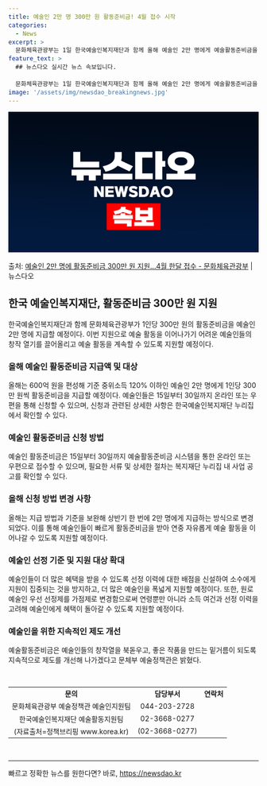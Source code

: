 ```yaml
---
title: 예술인 2만 명 300만 원 활동준비금! 4월 접수 시작
categories:
  - News
excerpt: >
  문화체육관광부는 1일 한국예술인복지재단과 함께 올해 예술인 2만 명에게 예술활동준비금을 지원한다고 밝혔다. …
feature_text: >
  ## 뉴스다오 실시간 뉴스 속보입니다.

  문화체육관광부는 1일 한국예술인복지재단과 함께 올해 예술인 2만 명에게 예술활동준비금을 지원한다고 밝혔다. …
image: '/assets/img/newsdao_breakingnews.jpg'
---
```


![뉴스다오 속보](/assets/img/newsdao_breakingnews.jpg)

<p>출처: <a href="https://newsdao.kr/3474" rel="dofollow">예술인 2만 명에 활동준비금 300만 원 지원…4월 한달 접수 - 문화체육관광부</a> | 뉴스다오</p>

<h2 data-ke-size="size26">한국 예술인복지재단, 활동준비금 300만 원 지원</h2>
<p data-ke-size="size16">한국예술인복지재단과 함께 문화체육관광부가 1인당 300만 원의 활동준비금을 예술인 2만 명에 지급할 예정이다. 이번 지원으로 예술 활동을 이어나가기 어려운 예술인들의 창작 열기를 끌어올리고 예술 활동을 계속할 수 있도록 지원할 예정이다.</p>

<h3 data-ke-size="size24">올해 예술인 활동준비금 지급액 및 대상</h3>
<p data-ke-size="size16">올해는 600억 원을 편성해 기준 중위소득 120% 이하인 예술인 2만 명에게 1인당 300만 원씩 활동준비금을 지급할 예정이다. 예술인들은 15일부터 30일까지 온라인 또는 우편을 통해 신청할 수 있으며, 신청과 관련된 상세한 사항은 한국예술인복지재단 누리집에서 확인할 수 있다.</p>

<h3 data-ke-size="size24">예술인 활동준비금 신청 방법</h3>
<p data-ke-size="size16">예술인 활동준비금은 15일부터 30일까지 예술활동준비금 시스템을 통한 온라인 또는 우편으로 접수할 수 있으며, 필요한 서류 및 상세한 절차는 복지재단 누리집 내 사업 공고를 확인할 수 있다.</p>

<h3 data-ke-size="size24">올해 신청 방법 변경 사항</h3>
<p data-ke-size="size16">올해는 지급 방법과 기준을 보완해 상반기 한 번에 2만 명에게 지급하는 방식으로 변경되었다. 이를 통해 예술인들이 빠르게 활동준비금을 받아 연중 자유롭게 예술 활동을 이어나갈 수 있도록 지원할 예정이다.</p>

<h3 data-ke-size="size24">예술인 선정 기준 및 지원 대상 확대</h3>
<p data-ke-size="size16">예술인들이 더 많은 혜택을 받을 수 있도록 선정 이력에 대한 배점을 신설하여 소수에게 지원이 집중되는 것을 방지하고, 더 많은 예술인을 폭넓게 지원할 예정이다. 또한, 원로예술인 우선 선정제를 가점제로 변경함으로써 연령뿐만 아니라 소득 여건과 선정 이력을 고려해 예술인에게 혜택이 돌아갈 수 있도록 지원할 예정이다.</p>

<h3 data-ke-size="size24">예술인을 위한 지속적인 제도 개선</h3>
<p data-ke-size="size16">예술활동준비금은 예술인들의 창작열을 북돋우고, 좋은 작품을 만드는 밑거름이 되도록 지속적으로 제도를 개선해 나가겠다고 문체부 예술정책관은 밝혔다.</p>

<p data-ke-size="size16">&nbsp;</p>
<table>
	<tbody>
		<tr>
			<td style="text-align: center; height: 17px;"><b>문의</b></td>
			<td style="text-align: center; height: 17px;"><b>담당부서</b></td>
			<td style="text-align: center; height: 17px;"><b>연락처</b></td>
		</tr>
		<tr>
			<td style="text-align: center; height: 17px;">문화체육관광부 예술정책관 예술인지원팀</td>
			<td style="text-align: center; height: 17px;">044-203-2728</td>
		</tr>
		<tr>
			<td style="text-align: center; height: 17px;">한국예술인복지재단 예술활동지원팀</td>
			<td style="text-align: center; height: 17px;">02-3668-0277</td>
		</tr>
		<tr>
			<td style="text-align: center; height: 17px;">(자료출처=정책브리핑 www.korea.kr)</td>
			<td style="text-align: center; height: 17px;">(02-3668-0277)</td>
		</tr>
	</tbody>
</table>
<p data-ke-size="size16">&nbsp;</p>

<hr> 

빠르고 정확한 뉴스를 원한다면? 바로, <a href="https://newsdao.kr" rel="dofollow">https://newsdao.kr</a>


